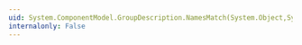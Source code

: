 ```yaml
---
uid: System.ComponentModel.GroupDescription.NamesMatch(System.Object,System.Object)
internalonly: False
---
```

